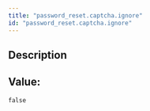 ```yaml
---
title: "password_reset.captcha.ignore"
id: "password_reset.captcha.ignore"
---
```

## Description



## Value: 
```
false
```
